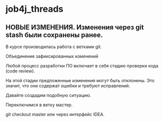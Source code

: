# job4j_threads  

НОВЫЕ ИЗМЕНЕНИЯ.
Изменения через git stash были сохранены ранее.
-----------------------------------------------------------

В курсе производилась работа с ветками git.

Объединение зафиксированных изменений

Любой процесс разработки ПО включает в себя стадию проверки кода (code review).

На этой стадии предложенные изменения могут быть отклонены. Это значит, что они содержат ошибки и требуют исправлений.

Давайте создадим подобную ситуацию.

Переключимся в ветку мастер.

git checkout master или через интерфейс IDEA.